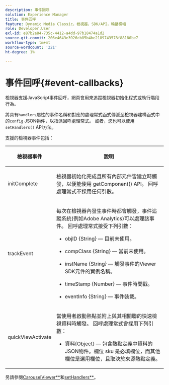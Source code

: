 ```yaml
---
description: 事件回呼
solution: Experience Manager
title: 事件回呼
feature: Dynamic Media Classic，檢視器，SDK/API，輪播橫幅
role: Developer,User
exl-id: e87b2a84-735c-4412-a4dd-97b18474a1d2
source-git-commit: 206e4643e3926cb85b4be2189743578f88180be7
workflow-type: tm+mt
source-wordcount: '221'
ht-degree: 1%

---
```


# 事件回呼{#event-callbacks}

檢視器支援JavaScript事件回呼，網頁會用來追蹤檢視器初始化程式或執行階段行為。

將具有`handlers`屬性的事件名稱和對應的處理常式函式傳遞至檢視器建構函式中的`config` JSON物件，以指派回呼處理常式。 或者，您也可以使用`setHandlers()` API方法。

支援的檢視器事件包括：

<table id="table_D4A2035B65B140F882F550B711BD3160"> 
 <thead> 
  <tr> 
   <th colname="col1" class="entry"> <p>檢視器事件 </p> </th> 
   <th colname="col2" class="entry"> <p>說明 </p> </th> 
  </tr> 
 </thead>
 <tbody> 
  <tr> 
   <td colname="col1"> <p> <span class="codeph"> initComplete  </span> </p> </td> 
   <td colname="col2"> <p>檢視器初始化完成且所有內部元件皆建立時觸發，以便能使用<span class="codeph"> getComponent()</span> API。 回呼處理常式不採用任何引數。 </p> </td> 
  </tr> 
  <tr> 
   <td colname="col1"> <p> <span class="codeph"> trackEvent  </span> </p> </td> 
   <td colname="col2"> <p> 每次在檢視器內發生事件時都會觸發，事件追蹤系統(例如Adobe Analytics)可以處理該事件。 回呼處理常式接受下列引數： </p> <p> 
     <ul id="ul_8A5F409E32E94063AE8D3AB158A0E13D"> 
      <li id="li_1311D5DDD4454FBC9116BA8E2CB003B1"> <p> <span class="codeph"> objID {String}  </span>  — 目前未使用。 </p> </li> 
      <li id="li_C2ABD13097FA40A7B9801C0B7592FB59"> <p> <span class="codeph"> compClass {String}  </span>  — 當前未使用。 </p> </li> 
      <li id="li_3BE8001365714C3FAC32C9B2CFFD5DCE"> <p> <span class="codeph"> instName {String}  </span>  — 觸發事件的Viewer SDK元件的實例名稱。 </p> </li> 
      <li id="li_755DDE84B1CC4B4D8A3FA0C774CBA666"> <p> <span class="codeph"> timeStamp {Number}  </span>  — 事件時間戳。 </p> </li> 
      <li id="li_05A1C45826AC4D1192CB72FE07EE4C29"> <p> <span class="codeph"> eventInfo {String}  </span>  — 事件裝載。 </p> </li> 
     </ul> </p> </td> 
  </tr> 
  <tr> 
   <td colname="col1"> <p> <span class="codeph"> quickViewActivate  </span> </p> </td> 
   <td colname="col2"> <p> 當使用者啟動熱點並附上與其相關聯的快速檢視資料時觸發。 回呼處理常式會採用下列引數： </p> <p> 
     <ul id="ul_171110934BD54839B371FAD8D2AD467B"> 
      <li id="li_7B14C3BA432B43E392AC103926807E88"> <p> <span class="codeph"> 資料{Object}  </span>  — 包含熱點定義中資料的JSON物件。欄位<span class="codeph"> sku </span>是必填欄位，而其他欄位是選用欄位，且取決於來源熱點定義。 </p> </li> 
     </ul> </p> </td> 
  </tr> 
 </tbody> 
</table>

另請參閱[CarouselViewer**](../../c-html5-aem-asset-viewers/c-html5-aem-carousel/c-html5-aem-carousel-javascriptapiref/r-html5-aem-carousel-javascriptapiref-carouselviewer.md#reference-bd16cadc0c054fafb0db4994741d47cd)和[setHandlers**](../../c-html5-aem-asset-viewers/c-html5-aem-carousel/c-html5-aem-carousel-javascriptapiref/r-html5-aem-carousel-javascriptapiref-sethandlers.md#reference-d76f126ac4354dc282e56afd49a0c643)。
